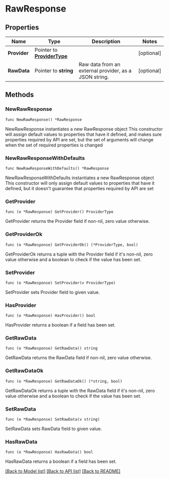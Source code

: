 # RawResponse

## Properties

Name | Type | Description | Notes
------------ | ------------- | ------------- | -------------
**Provider** | Pointer to [**ProviderType**](ProviderType.md) |  | [optional] 
**RawData** | Pointer to **string** | Raw data from an external provider, as a JSON string. | [optional] 

## Methods

### NewRawResponse

`func NewRawResponse() *RawResponse`

NewRawResponse instantiates a new RawResponse object
This constructor will assign default values to properties that have it defined,
and makes sure properties required by API are set, but the set of arguments
will change when the set of required properties is changed

### NewRawResponseWithDefaults

`func NewRawResponseWithDefaults() *RawResponse`

NewRawResponseWithDefaults instantiates a new RawResponse object
This constructor will only assign default values to properties that have it defined,
but it doesn't guarantee that properties required by API are set

### GetProvider

`func (o *RawResponse) GetProvider() ProviderType`

GetProvider returns the Provider field if non-nil, zero value otherwise.

### GetProviderOk

`func (o *RawResponse) GetProviderOk() (*ProviderType, bool)`

GetProviderOk returns a tuple with the Provider field if it's non-nil, zero value otherwise
and a boolean to check if the value has been set.

### SetProvider

`func (o *RawResponse) SetProvider(v ProviderType)`

SetProvider sets Provider field to given value.

### HasProvider

`func (o *RawResponse) HasProvider() bool`

HasProvider returns a boolean if a field has been set.

### GetRawData

`func (o *RawResponse) GetRawData() string`

GetRawData returns the RawData field if non-nil, zero value otherwise.

### GetRawDataOk

`func (o *RawResponse) GetRawDataOk() (*string, bool)`

GetRawDataOk returns a tuple with the RawData field if it's non-nil, zero value otherwise
and a boolean to check if the value has been set.

### SetRawData

`func (o *RawResponse) SetRawData(v string)`

SetRawData sets RawData field to given value.

### HasRawData

`func (o *RawResponse) HasRawData() bool`

HasRawData returns a boolean if a field has been set.


[[Back to Model list]](../README.md#documentation-for-models) [[Back to API list]](../README.md#documentation-for-api-endpoints) [[Back to README]](../README.md)


